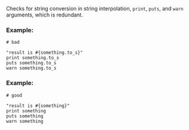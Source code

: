 Checks for string conversion in string interpolation, `print`, `puts`, and `warn` arguments,
which is redundant.

### Example:

    # bad

    "result is #{something.to_s}"
    print something.to_s
    puts something.to_s
    warn something.to_s

### Example:

    # good

    "result is #{something}"
    print something
    puts something
    warn something
